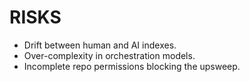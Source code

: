 # RISKS
- Drift between human and AI indexes.
- Over-complexity in orchestration models.
- Incomplete repo permissions blocking the upsweep.

